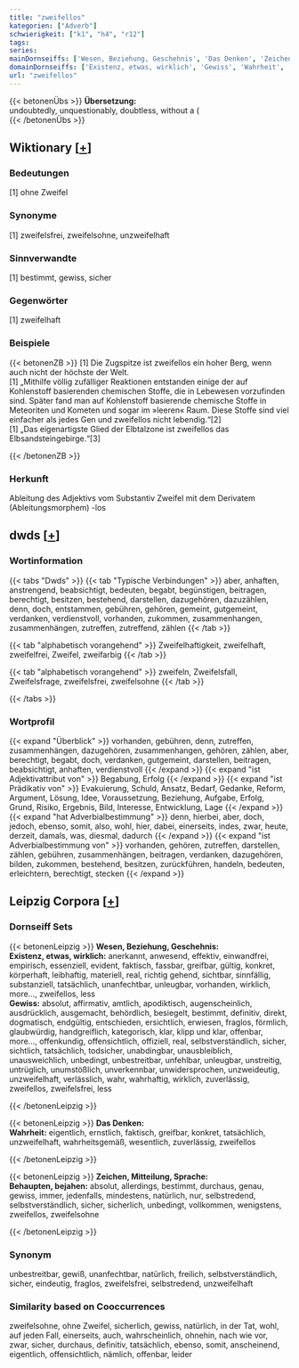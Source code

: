 ```yaml
---
title: "zweifellos"
kategorien: ["Adverb"]
schwierigkeit: ["k1", "h4", "r12"]
tags:
series:
mainDornseiffs: ['Wesen, Beziehung, Geschehnis', 'Das Denken', 'Zeichen, Mitteilung, Sprache']
domainDornseiffs: ['Existenz, etwas, wirklich', 'Gewiss', 'Wahrheit', 'Behaupten, bejahen']
url: "zweifellos"
---
```


{{< betonenÜbs >}}
**Übersetzung:**  
undoubtedly, unquestionably, doubtless, without a (  
{{< /betonenÜbs >}}

## Wiktionary [[+](https://de.wiktionary.org/wiki/zweifellos)]

### Bedeutungen
[1] ohne Zweifel  

### Synonyme
[1] zweifelsfrei, zweifelsohne, unzweifelhaft  

### Sinnverwandte
[1] bestimmt, gewiss, sicher  

### Gegenwörter
[1] zweifelhaft  

### Beispiele
{{< betonenZB >}}
[1] Die Zugspitze ist zweifellos ein hoher Berg, wenn auch nicht der höchste der Welt.  
[1] „Mithilfe völlig zufälliger Reaktionen entstanden einige der auf Kohlenstoff basierenden chemischen Stoffe, die in Lebewesen vorzufinden sind. Später fand man auf Kohlenstoff basierende chemische Stoffe in Meteoriten und Kometen und sogar im »leeren« Raum. Diese Stoffe sind viel einfacher als jedes Gen und zweifellos nicht lebendig.“[2]  
[1] „Das eigenartigste Glied der Elbtalzone ist zweifellos das Elbsandsteingebirge.“[3]  

{{< /betonenZB >}}
### Herkunft
Ableitung des Adjektivs vom Substantiv Zweifel mit dem Derivatem (Ableitungsmorphem) -los  



## dwds [[+](https://www.dwds.de/wb/zweifellos)]

### Wortinformation
{{< tabs "Dwds" >}}
{{< tab "Typische Verbindungen" >}}
aber, anhaften, anstrengend, beabsichtigt, bedeuten, begabt, begünstigen, beitragen, berechtigt, besitzen, bestehend, darstellen, dazugehören, dazuzählen, denn, doch, entstammen, gebühren, gehören, gemeint, gutgemeint, verdanken, verdienstvoll, vorhanden, zukommen, zusammenhangen, zusammenhängen, zutreffen, zutreffend, zählen
{{< /tab >}}

{{< tab "alphabetisch vorangehend" >}}
Zweifelhaftigkeit, zweifelhaft, zweifelfrei, Zweifel, zweifarbig
{{< /tab >}}

{{< tab "alphabetisch vorangehend" >}}
zweifeln, Zweifelsfall, Zweifelsfrage, zweifelsfrei, zweifelsohne
{{< /tab >}}

{{< /tabs >}}

### Wortprofil
{{< expand "Überblick" >}} vorhanden, gebühren, denn, zutreffen, zusammenhängen, dazugehören, zusammenhangen, gehören, zählen, aber, berechtigt, begabt, doch, verdanken, gutgemeint, darstellen, beitragen, beabsichtigt, anhaften, verdienstvoll {{< /expand >}}
{{< expand "ist Adjektivattribut von" >}} Begabung, Erfolg {{< /expand >}}
{{< expand "ist Prädikativ von" >}} Evakuierung, Schuld, Ansatz, Bedarf, Gedanke, Reform, Argument, Lösung, Idee, Voraussetzung, Beziehung, Aufgabe, Erfolg, Grund, Risiko, Ergebnis, Bild, Interesse, Entwicklung, Lage {{< /expand >}}
{{< expand "hat Adverbialbestimmung" >}} denn, hierbei, aber, doch, jedoch, ebenso, somit, also, wohl, hier, dabei, einerseits, indes, zwar, heute, derzeit, damals, was, diesmal, dadurch {{< /expand >}}
{{< expand "ist Adverbialbestimmung von" >}} vorhanden, gehören, zutreffen, darstellen, zählen, gebühren, zusammenhängen, beitragen, verdanken, dazugehören, bilden, zukommen, bestehend, besitzen, zurückführen, handeln, bedeuten, erleichtern, berechtigt, stecken {{< /expand >}}

## Leipzig Corpora [[+](https://corpora.uni-leipzig.de/en/res?word=zweifellos&corpusId=deu_newscrawl-public_2018)]

### Dornseiff Sets
{{< betonenLeipzig >}}
**Wesen, Beziehung, Geschehnis:**  
**Existenz, etwas, wirklich:** anerkannt, anwesend, effektiv, einwandfrei, empirisch, essenziell, evident, faktisch, fassbar, greifbar, gültig, konkret, körperhaft, leibhaftig, materiell, real, richtig gehend, sichtbar, sinnfällig, substanziell, tatsächlich, unanfechtbar, unleugbar, vorhanden, wirklich, more..., zweifellos, less  
**Gewiss:** absolut, affirmativ, amtlich, apodiktisch, augenscheinlich, ausdrücklich, ausgemacht, behördlich, besiegelt, bestimmt, definitiv, direkt, dogmatisch, endgültig, entschieden, ersichtlich, erwiesen, fraglos, förmlich, glaubwürdig, handgreiflich, kategorisch, klar, klipp und klar, offenbar, more..., offenkundig, offensichtlich, offiziell, real, selbstverständlich, sicher, sichtlich, tatsächlich, todsicher, unabdingbar, unausbleiblich, unausweichlich, unbedingt, unbestreitbar, unfehlbar, unleugbar, unstreitig, untrüglich, unumstößlich, unverkennbar, unwidersprochen, unzweideutig, unzweifelhaft, verlässlich, wahr, wahrhaftig, wirklich, zuverlässig, zweifellos, zweifelsfrei, less  

{{< /betonenLeipzig >}}


{{< betonenLeipzig >}}
**Das Denken:**  
**Wahrheit:** eigentlich, ernstlich, faktisch, greifbar, konkret, tatsächlich, unzweifelhaft, wahrheitsgemäß, wesentlich, zuverlässig, zweifellos  

{{< /betonenLeipzig >}}


{{< betonenLeipzig >}}
**Zeichen, Mitteilung, Sprache:**  
**Behaupten, bejahen:** absolut, allerdings, bestimmt, durchaus, genau, gewiss, immer, jedenfalls, mindestens, natürlich, nur, selbstredend, selbstverständlich, sicher, sicherlich, unbedingt, vollkommen, wenigstens, zweifellos, zweifelsohne  

{{< /betonenLeipzig >}}

### Synonym
unbestreitbar, gewiß, unanfechtbar, natürlich, freilich, selbstverständlich, sicher, eindeutig, fraglos, zweifelsfrei, selbstredend, unzweifelhaft


### Similarity based on Cooccurrences
zweifelsohne, ohne Zweifel, sicherlich, gewiss, natürlich, in der Tat, wohl, auf jeden Fall, einerseits, auch, wahrscheinlich, ohnehin, nach wie vor, zwar, sicher, durchaus, definitiv, tatsächlich, ebenso, somit, anscheinend, eigentlich, offensichtlich, nämlich, offenbar, leider

